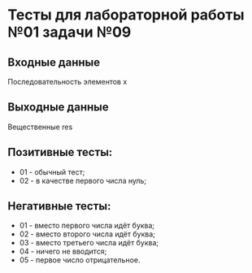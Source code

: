 # Тесты для лабораторной работы №01 задачи №09
## Входные данные
Последовательность элементов x
## Выходные данные
Вещественные res
## Позитивные тесты:
- 01 - обычный тест;
- 02 - в качестве первого числа нуль;
## Негативные тесты:
- 01 - вместо первого числа идёт буква;
- 02 - вместо второго числа идёт буква;
- 03 - вместо третьего числа идёт буква;
- 04 - ничего не вводится;
- 05 - первое число отрицательное.
